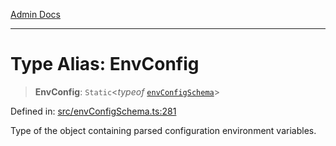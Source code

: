 [Admin Docs](/)

***

# Type Alias: EnvConfig

> **EnvConfig**: `Static`\<*typeof* [`envConfigSchema`](../variables/envConfigSchema.md)\>

Defined in: [src/envConfigSchema.ts:281](https://github.com/NishantSinghhhhh/talawa-api/blob/80d33ad4356836957a519774ac35d2e1e92179d5/src/envConfigSchema.ts#L281)

Type of the object containing parsed configuration environment variables.
